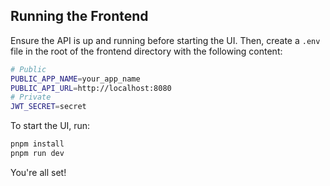 ## Running the Frontend

Ensure the API is up and running before starting the UI. Then, create a `.env` file in the root of the frontend directory with the following content:

```bash
# Public
PUBLIC_APP_NAME=your_app_name
PUBLIC_API_URL=http://localhost:8080
# Private
JWT_SECRET=secret
```

To start the UI, run:

```bash
pnpm install
pnpm run dev
```

You're all set!
